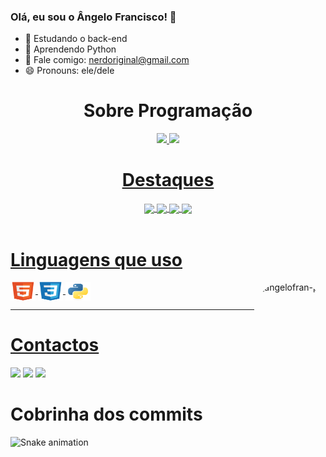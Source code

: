### Olá, eu sou o Ângelo Francisco! 🖖

- 🔭 Estudando o back-end
- 🌱 Aprendendo Python
- 💬 Fale comigo: nerdoriginal@gmail.com
- 😄 Pronouns: ele/dele

<div align="center">
  <h1>Sobre Programação</h1> 
  <a href="https://github.com/angelofran">
  <img height="150em" src="https://github-readme-stats.vercel.app/api?username=angelofran&show_icons=true&theme=dark&include_all_commits=true&count_private=true"/>
  <img height="150em" src="https://github-readme-stats.vercel.app/api/top-langs/?username=angelofran&layout=compact&langs_count=7&theme=dark"/>
  <h1>Destaques</h1>  
  <img align="center" height="120em" src="https://github-readme-stats.vercel.app/api/pin/?username=angelofran&repo=angelofran"/>
  <img align="center" height="120em" src="https://github-readme-stats.vercel.app/api/pin/?username=angelofran&repo=Bot-discord"/>
  <img align="center" height="120em" src="https://github-readme-stats.vercel.app/api/pin/?username=angelofran&repo=Gerador-de-senhas"/>
  <img align="center" height="120em" src="https://github-readme-stats.vercel.app/api/pin/?username=angelofran&repo=Outros-Projectos-python"/>
  
</div>
<div style="display: inline_block, text-align: center;" ><br>
  <h1>Linguagens que uso</h1>  
  <img align="center" alt="angelofran-HTML" height="30" width="40" src="https://raw.githubusercontent.com/devicons/devicon/master/icons/html5/html5-original.svg">
  <img align="center" alt="angelofran-CSS" height="30" width="40" src="https://raw.githubusercontent.com/devicons/devicon/master/icons/css3/css3-original.svg">
  <img align="center" alt="angelofran-Python" height="30" width="40" src="https://raw.githubusercontent.com/devicons/devicon/master/icons/python/python-original.svg">
  <img align="right" alt="angelofran-pic" height="150" style="border-radius:50px;" src="https://picrew.me/shareImg/org/202209/338224_PKgv7Qs2.png">
</div>
<hr> 
<div> 
<h1>Contactos</h1>  
  <a href="https://www.instagram.com/tatso_yuki/" target="_blank"><img src="https://img.shields.io/badge/-Instagram-%23E4405F?style=for-the-badge&logo=instagram&logoColor=white" target="_blank"></a>
 <a href="https://discord.com/channels/@me/1015986402418229369" target="_blank"><img src="https://img.shields.io/badge/Discord-7289DA?style=for-the-badge&logo=discord&logoColor=white" target="_blank"></a> 
  <a href = "mailto:nerdoriginal@gmail.com"><img src="https://img.shields.io/badge/-Gmail-%23333?style=for-the-badge&logo=gmail&logoColor=white" target="_blank"></a>
<h1>Cobrinha dos commits</h1>

  ![Snake animation](https://github.com/angelofran/angelofran/blob/output/github-contribution-grid-snake.svg)
</div>
